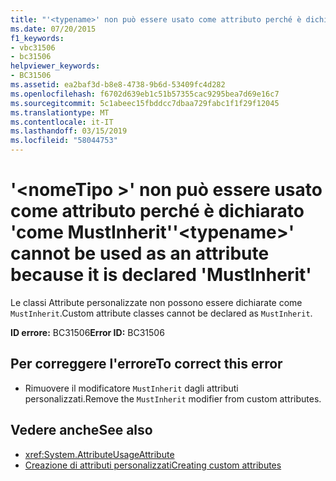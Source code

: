 ```yaml
---
title: "'<typename>' non può essere usato come attributo perché è dichiarato 'come MustInherit'"
ms.date: 07/20/2015
f1_keywords:
- vbc31506
- bc31506
helpviewer_keywords:
- BC31506
ms.assetid: ea2baf3d-b8e8-4738-9b6d-53409fc4d282
ms.openlocfilehash: f6702d639eb1c51b57355cac9295bea7d69e16c7
ms.sourcegitcommit: 5c1abeec15fbddcc7dbaa729fabc1f1f29f12045
ms.translationtype: MT
ms.contentlocale: it-IT
ms.lasthandoff: 03/15/2019
ms.locfileid: "58044753"
---
```

# <a name="typename-cannot-be-used-as-an-attribute-because-it-is-declared-mustinherit"></a><span data-ttu-id="2ed9e-102">'\<nomeTipo >' non può essere usato come attributo perché è dichiarato 'come MustInherit'</span><span class="sxs-lookup"><span data-stu-id="2ed9e-102">'\<typename>' cannot be used as an attribute because it is declared 'MustInherit'</span></span>
<span data-ttu-id="2ed9e-103">Le classi Attribute personalizzate non possono essere dichiarate come `MustInherit`.</span><span class="sxs-lookup"><span data-stu-id="2ed9e-103">Custom attribute classes cannot be declared as `MustInherit`.</span></span>  
  
 <span data-ttu-id="2ed9e-104">**ID errore:** BC31506</span><span class="sxs-lookup"><span data-stu-id="2ed9e-104">**Error ID:** BC31506</span></span>  
  
## <a name="to-correct-this-error"></a><span data-ttu-id="2ed9e-105">Per correggere l'errore</span><span class="sxs-lookup"><span data-stu-id="2ed9e-105">To correct this error</span></span>  
  
-   <span data-ttu-id="2ed9e-106">Rimuovere il modificatore `MustInherit` dagli attributi personalizzati.</span><span class="sxs-lookup"><span data-stu-id="2ed9e-106">Remove the `MustInherit` modifier from custom attributes.</span></span>  
  
## <a name="see-also"></a><span data-ttu-id="2ed9e-107">Vedere anche</span><span class="sxs-lookup"><span data-stu-id="2ed9e-107">See also</span></span>

- <xref:System.AttributeUsageAttribute>
- [<span data-ttu-id="2ed9e-108">Creazione di attributi personalizzati</span><span class="sxs-lookup"><span data-stu-id="2ed9e-108">Creating custom attributes</span></span>](~/docs/visual-basic/programming-guide/concepts/attributes/creating-custom-attributes.md)
